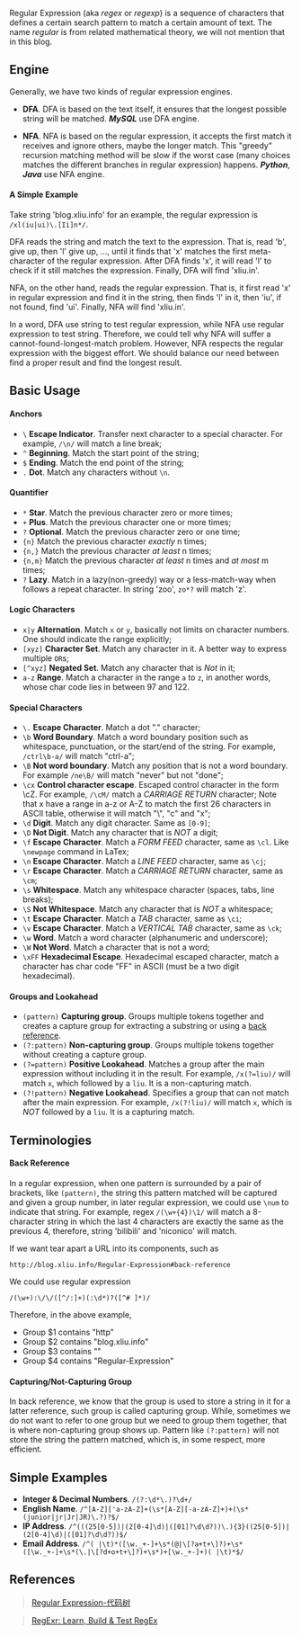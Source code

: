Regular Expression (aka *regex* or *regexp*) is a sequence of characters that defines a certain search pattern to match a certain amount of text. The name *regular* is from related mathematical theory, we will not mention that in this blog.

## Engine
Generally, we have two kinds of regular expression engines.

- **DFA**. DFA is based on the text itself, it ensures that the longest possible string will be matched. ***MySQL*** use DFA engine.

- **NFA**. NFA is based on the regular expression, it accepts the first match it receives and ignore others, maybe the longer match. This "greedy" recursion matching method will be slow if the worst case (many choices matches the different branches in regular expression) happens. ***Python***, ***Java*** use NFA engine.

#### A Simple Example
Take string 'blog.xliu.info' for an example, the regular expression is ``/xl(iu|ui)\.[Ii]n*/``. 

DFA reads the string and match the text to the expression. That is, read 'b', give up, then 'l' give up, ..., until it finds that 'x' matches the first meta-character of the regular expression. After DFA finds 'x', it will read 'l' to check if it still matches the expression. Finally, DFA will find 'xliu.in'.

NFA, on the other hand, reads the regular expression. That is, it first read 'x' in regular expression and find it in the string, then finds 'l' in it, then 'iu', if not found, find 'ui'. Finally, NFA will find 'xliu.in'.

In a word, DFA use string to test regular expression, while NFA use regular expression to test string. Therefore, we could tell why NFA will suffer a cannot-found-longest-match problem. However, NFA respects the regular expression with the biggest effort. We should balance our need between find a proper result and find the longest result.


## Basic Usage

#### Anchors
- ``` \ ```	**Escape Indicator**. Transfer next character to a special character. For example, ``/\n/`` will match a line break;
- ``^`` **Beginning**. Match the start point of the string;
- ``$`` **Ending**. Match the end point of the string;
- ``.`` **Dot**. Match any characters without ``\n``.

#### Quantifier
- ``*`` **Star**. Match the previous character zero or more times;
- ``+`` **Plus**. Match the previous character one or more times;
- ``?`` **Optional**. Match the previous character zero or one time;
- ``{n}`` Match the previous character *exactly* n times;
- ``{n,}``  Match the previous character *at least* n times;
- `` {n,m} ``  Match the previous character *at least* n times and *at most* m times;
- ``?`` **Lazy**. Match in a lazy(non-greedy) way or a less-match-way when follows a repeat character. In string 'zoo', ``zo*?`` will match 'z'.

#### Logic Characters
- ``x|y`` **Alternation**. Match ``x`` or ``y``, basically not limits on character numbers. One should indicate the range explicitly;
- ``[xyz]`` **Character Set**. Match any character in it. A better way to express multiple ``OR``s;
- ``[^xyz]`` **Negated Set**. Match any character that is *Not* in it;
- ``a-z`` **Range**. Match a character in the range `a` to `z`, in another words, whose char code lies in between 97 and 122.

#### Special Characters
- ``\.`` **Escape Character**. Match a dot "." character;
- ``\b`` **Word Boundary**. Match a word boundary position such as whitespace, punctuation, or the start/end of the string. For example, ``/ctrl\b-a/`` will match "ctrl-a";
- ``\B`` **Not word boundary**. Match any position that is not a word boundary. For example ``/ne\B/`` will match "never" but not "done";
- ``\cx`` **Control character escape**. Escaped control character in the form \cZ. For example, ``/\cM/`` match a *CARRIAGE RETURN* character; Note that x have a range in a-z or A-Z to match the first 26 characters in ASCII table, otherwise it will match "\\", "c" and "x";
- ``\d`` **Digit**. Match any digit character. Same as ``[0-9]``;
- ``\D`` **Not Digit**. Match any character that is *NOT* a digit;
- ``\f`` **Escape Character**. Match a *FORM FEED* character, same as ``\cl``. Like ``\newpage`` command in LaTex;
- ``\n`` **Escape Character**. Match a *LINE FEED* character, same as ``\cj``;
- ``\r`` **Escape Character**. Match a *CARRIAGE RETURN* character, same as ``\cm``;
- ``\s`` **Whitespace**. Match any whitespace character (spaces, tabs, line breaks);
- ``\S`` **Not Whitespace**. Match any character that is *NOT* a whitespace;
- ``\t`` **Escape Character**. Match a *TAB* character, same as ``\ci``;
- ``\v`` **Escape Character**. Match a *VERTICAL TAB* character, same as ``\ck``;
- ``\w`` **Word**. Match a word character (alphanumeric and underscore);
- ``\W`` **Not Word**. Match a character that is not a word;
- ``\xFF`` **Hexadecimal Escape**. Hexadecimal escaped character, match a character has char code "FF" in ASCII (must be a two digit hexadecimal). 

#### Groups and Lookahead
- ``(pattern)`` **Capturing group**. Groups multiple tokens together and creates a capture group for extracting a substring or using a [back reference](#back-reference).
- ``(?:pattern)`` **Non-capturing group**. Groups multiple tokens together without creating a capture group.
- ``(?=pattern)`` **Positive Lookahead**. Matches a group after the main expression without including it in the result. For example, ``/x(?=liu)/`` will match ``x``, which followed by a ``liu``. It is a non-capturing match. 
- ``(?!pattern)`` **Negative Lookahead**. Specifies a group that can not match after the main expression. For example, ``/x(?!liu)/`` will match ``x``, which is *NOT* followed by a ``liu``. It is a capturing match.

## Terminologies

#### Back Reference
In a regular expression, when one pattern is surrounded by a pair of brackets, like ``(pattern)``, the string this pattern matched will be captured and given a group number, in later regular expression, we could use `\num` to indicate that string. For example, regex ``/(\w+{4})\1/`` will match a 8-character string in which the last 4 characters are exactly the same as the previous 4, therefore, string 'bilibili' and 'niconico' will match.

If we want tear apart a URL into its components, such as

```http://blog.xliu.info/Regular-Expression#back-reference```

We could use regular expression 

```/(\w+):\/\/([^/:]+)(:\d*)?([^# ]*)/```

Therefore, in the above example, 
- Group $1 contains "http"
- Group $2 contains "blog.xliu.info"
- Group $3 contains ""
- Group $4 contains "Regular-Expression"

#### Capturing/Not-Capturing Group

In back reference, we know that the group is used to store a string in it for a latter reference, such group is called capturing group. While, sometimes we do not want to refer to one group but we need to group them together, that is where non-capturing group shows up. Pattern like ``(?:pattern)`` will not store the string the pattern matched, which is, in some respect, more efficient. 

## Simple Examples 

- **Integer & Decimal Numbers**. ``/(?:\d*\.)?\d+/``
- **English Name**. ``/^[A-Z]['a-zA-Z]+(\s*[A-Z][-a-zA-Z]+)+(\s*(junior|jr|Jr|JR)\.?)?$/``
- **IP Address**. ``/^(((25[0-5])|(2[0-4]\d)|([01]?\d\d?))\.){3}((25[0-5])|(2[0-4]\d)|([01]?\d\d?))$/``
- **Email Address**. ``/^( |\t)*([\w._+-]+\s*(@|\[?a+t+\]?)+\s*([\w._+-]+\s*(\.|\[?d+o+t+\]?)+\s*)+[\w._+-]+)( |\t)*$/``

## References
> [Regular Expression-代码树](http://www.codeyyy.com/regex/)

> [RegExr: Learn, Build & Test RegEx](http://www.regexr.com/)